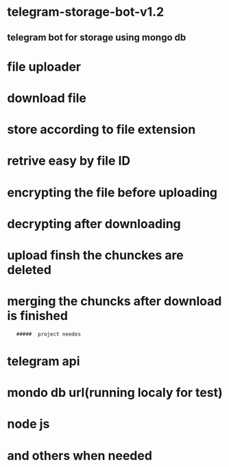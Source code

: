 # telegram-storage-bot-v1.2


## telegram bot for storage using mongo db 
 # file uploader
# download file 
# store according to file extension
# retrive easy by file ID
# encrypting the file before uploading
# decrypting after downloading
# upload finsh the chunckes are deleted
# merging the chuncks after download is finished



       #####  project needes

# telegram api 
# mondo db url(running localy for test)
# node js 
# and others when needed
